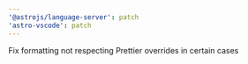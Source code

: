 ```yaml
---
'@astrojs/language-server': patch
'astro-vscode': patch
---
```


Fix formatting not respecting Prettier overrides in certain cases
